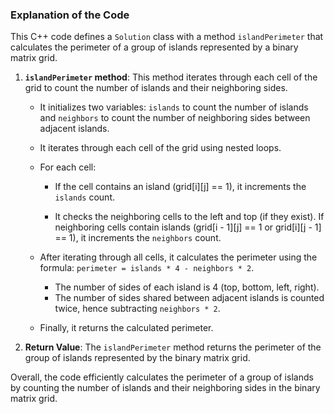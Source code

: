 ### Explanation of the Code

This C++ code defines a `Solution` class with a method `islandPerimeter` that calculates the perimeter of a group of islands represented by a binary matrix grid.

1. **`islandPerimeter` method**: This method iterates through each cell of the grid to count the number of islands and their neighboring sides.

    - It initializes two variables: `islands` to count the number of islands and `neighbors` to count the number of neighboring sides between adjacent islands.
    
    - It iterates through each cell of the grid using nested loops.
    
    - For each cell:
        - If the cell contains an island (grid[i][j] == 1), it increments the `islands` count.
        
        - It checks the neighboring cells to the left and top (if they exist). If neighboring cells contain islands (grid[i - 1][j] == 1 or grid[i][j - 1] == 1), it increments the `neighbors` count.
    
    - After iterating through all cells, it calculates the perimeter using the formula: `perimeter = islands * 4 - neighbors * 2`. 
        - The number of sides of each island is 4 (top, bottom, left, right).
        - The number of sides shared between adjacent islands is counted twice, hence subtracting `neighbors * 2`.

    - Finally, it returns the calculated perimeter.

3. **Return Value**: The `islandPerimeter` method returns the perimeter of the group of islands represented by the binary matrix grid.

Overall, the code efficiently calculates the perimeter of a group of islands by counting the number of islands and their neighboring sides in the binary matrix grid.
